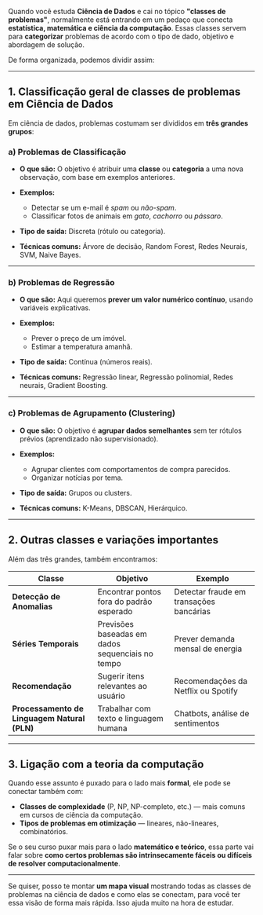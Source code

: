 Quando você estuda **Ciência de Dados** e cai no tópico **"classes de problemas"**, normalmente está entrando em um pedaço que conecta **estatística, matemática e ciência da computação**.
Essas classes servem para **categorizar** problemas de acordo com o tipo de dado, objetivo e abordagem de solução.

De forma organizada, podemos dividir assim:

---

## **1. Classificação geral de classes de problemas em Ciência de Dados**

Em ciência de dados, problemas costumam ser divididos em **três grandes grupos**:

### **a) Problemas de Classificação**

* **O que são:** O objetivo é atribuir uma **classe** ou **categoria** a uma nova observação, com base em exemplos anteriores.
* **Exemplos:**

  * Detectar se um e-mail é *spam* ou *não-spam*.
  * Classificar fotos de animais em *gato*, *cachorro* ou *pássaro*.
* **Tipo de saída:** Discreta (rótulo ou categoria).
* **Técnicas comuns:** Árvore de decisão, Random Forest, Redes Neurais, SVM, Naive Bayes.

---

### **b) Problemas de Regressão**

* **O que são:** Aqui queremos **prever um valor numérico contínuo**, usando variáveis explicativas.
* **Exemplos:**

  * Prever o preço de um imóvel.
  * Estimar a temperatura amanhã.
* **Tipo de saída:** Contínua (números reais).
* **Técnicas comuns:** Regressão linear, Regressão polinomial, Redes neurais, Gradient Boosting.

---

### **c) Problemas de Agrupamento (Clustering)**

* **O que são:** O objetivo é **agrupar dados semelhantes** sem ter rótulos prévios (aprendizado não supervisionado).
* **Exemplos:**

  * Agrupar clientes com comportamentos de compra parecidos.
  * Organizar notícias por tema.
* **Tipo de saída:** Grupos ou clusters.
* **Técnicas comuns:** K-Means, DBSCAN, Hierárquico.

---

## **2. Outras classes e variações importantes**

Além das três grandes, também encontramos:

| Classe                                       | Objetivo                                         | Exemplo                                 |
| -------------------------------------------- | ------------------------------------------------ | --------------------------------------- |
| **Detecção de Anomalias**                    | Encontrar pontos fora do padrão esperado         | Detectar fraude em transações bancárias |
| **Séries Temporais**                         | Previsões baseadas em dados sequenciais no tempo | Prever demanda mensal de energia        |
| **Recomendação**                             | Sugerir itens relevantes ao usuário              | Recomendações da Netflix ou Spotify     |
| **Processamento de Linguagem Natural (PLN)** | Trabalhar com texto e linguagem humana           | Chatbots, análise de sentimentos        |

---

## **3. Ligação com a teoria da computação**

Quando esse assunto é puxado para o lado mais **formal**, ele pode se conectar também com:

* **Classes de complexidade** (P, NP, NP-completo, etc.) — mais comuns em cursos de ciência da computação.
* **Tipos de problemas em otimização** — lineares, não-lineares, combinatórios.

Se o seu curso puxar mais para o lado **matemático e teórico**, essa parte vai falar sobre **como certos problemas são intrinsecamente fáceis ou difíceis de resolver computacionalmente**.

---

Se quiser, posso te montar **um mapa visual** mostrando todas as classes de problemas na ciência de dados e como elas se conectam, para você ter essa visão de forma mais rápida.
Isso ajuda muito na hora de estudar.
